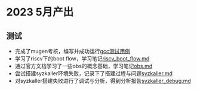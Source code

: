 # 2023 5月产出

## 测试

* 完成了mugen考核，编写并成功运行[gcc测试用例](https://github.com/Golbeze/PLCT/tree/main/reports/weeklyreport/week0/mugen-gcc)
* 学习了riscv下的boot flow，学习笔记[riscv_boot_flow.md](https://github.com/Golbeze/PLCT/blob/main/reports/weeklyreport/week1/notes/riscv_boot_flow.md)
* 通过官方文档学习了一些obs的概念基础，学习笔记[obs.md](https://github.com/Golbeze/PLCT/blob/main/reports/weeklyreport/week1/notes/obs.md)
* 尝试搭建syzkaller环境失败，记录下了搭建过程与问题[syzkaller.md](https://github.com/Golbeze/PLCT/blob/main/reports/weeklyreport/week0/syzkaller/syzkaller.md)
* 对syzkaller搭建失败进行了调试与分析，得到分析报告[syzkaller_debug.md](https://github.com/Golbeze/PLCT/blob/main/reports/weeklyreport/week1/syzkaller/syzkaller_debug.md)

